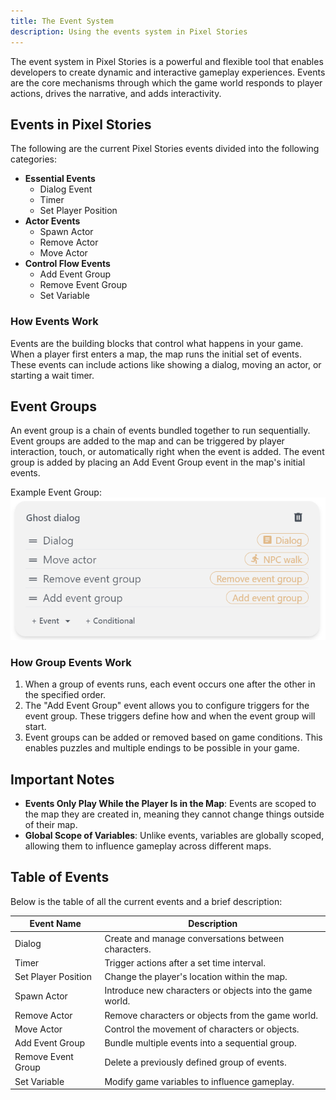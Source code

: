 ```yaml
---
title: The Event System
description: Using the events system in Pixel Stories
---
```

The event system in Pixel Stories is a powerful and flexible tool that enables developers to create dynamic and interactive gameplay experiences. Events are the core mechanisms through which the game world responds to player actions, drives the narrative, and adds interactivity. 
## Events in Pixel Stories

The following are the current Pixel Stories events divided into the following categories:

* **Essential Events**
	* Dialog Event
	* Timer
	* Set Player Position
* **Actor Events**
	* Spawn Actor
	* Remove Actor
	* Move Actor
* **Control Flow Events**
	* Add Event Group
	* Remove Event Group
	* Set Variable

### How Events Work

Events are the building blocks that control what happens in your game. When a player first enters a map, the map runs the initial set of events. These events can include actions like showing a dialog, moving an actor, or starting a wait timer.

## Event Groups

An event group is a chain of events bundled together to run sequentially. Event groups are added to the map and can be triggered by player interaction, touch, or automatically right when the event is added. The event group is added by placing an Add Event Group event in the map's initial events.

<div style="max-width:550px;">

Example Event Group:
![](../../../assets/images/events-system.png)

</div>

### How Group Events Work

1. When a group of events runs, each event occurs one after the other in the specified order. 
2. The "Add Event Group" event allows you to configure triggers for the event group. These triggers define how and when the event group will start.
3. Event groups can be added or removed based on game conditions. This enables puzzles and multiple endings to be possible in your game.

## Important Notes

- **Events Only Play While the Player Is in the Map**: Events are scoped to the map they are created in, meaning they cannot change things outside of their map.
- **Global Scope of Variables**: Unlike events, variables are globally scoped, allowing them to influence gameplay across different maps. 

## Table of Events

Below is the table of all the current events and a brief description:

| Event Name          | Description                                              |
| ------------------- | -------------------------------------------------------- |
| Dialog              | Create and manage conversations between characters.      |
| Timer               | Trigger actions after a set time interval.               |
| Set Player Position | Change the player's location within the map.             |
| Spawn Actor         | Introduce new characters or objects into the game world. |
| Remove Actor        | Remove characters or objects from the game world.        |
| Move Actor          | Control the movement of characters or objects.           |
| Add Event Group     | Bundle multiple events into a sequential group.          |
| Remove Event Group  | Delete a previously defined group of events.             |
| Set Variable        | Modify game variables to influence gameplay.             |
